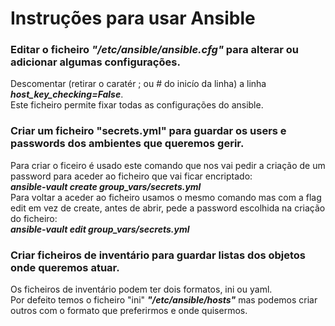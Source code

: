 # Instruções para usar Ansible

### Editar o ficheiro ***"/etc/ansible/ansible.cfg"*** para alterar ou adicionar algumas configurações.
Descomentar (retirar o caratér ; ou # do inicío da linha) a linha ***host_key_checking=False***.  
Este ficheiro permite fixar todas as configurações do ansible.

### Criar um ficheiro "secrets.yml" para guardar os users e passwords dos ambientes que queremos gerir.
Para criar o ficeiro é usado este comando que nos vai pedir a criação de um password para aceder ao ficheiro que vai ficar encriptado:  
***ansible-vault create group_vars/secrets.yml***  
Para voltar a aceder ao ficheiro usamos o mesmo comando mas com a flag edit em vez de create, antes de abrir, pede a password escolhida na criação do ficheiro:  
***ansible-vault edit group_vars/secrets.yml***

### Criar ficheiros de inventário para guardar listas dos objetos onde queremos atuar.
Os ficheiros de inventário podem ter dois formatos, ini ou yaml.  
Por defeito temos o ficheiro "ini" ***"/etc/ansible/hosts"*** mas podemos criar outros com o formato que preferirmos e onde quisermos.

###
